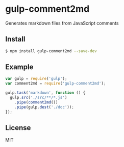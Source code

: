 # gulp-comment2md

Generates markdown files from JavaScript comments

## Install

```sh
$ npm install gulp-comment2md --save-dev
```

## Example

```javascript
var gulp = require('gulp');
var comment2md = require('gulp-comment2md');

gulp.task('markdown', function () {
  gulp.src('./src/**/*.js')
    .pipe(comment2md())
    .pipe(gulp.dest('./doc'));
});
```

## License

MIT
